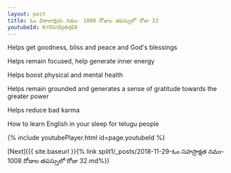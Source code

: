 ```yaml
---
layout: post
title: ఓం విశాలాక్షయ నమః- 1008 రోజుల తపస్సులో రోజు 33
youtubeId: KrOGnDp6qE8
---
```

 
 
Helps get goodness, bliss and peace and God's blessings
 
Helps remain focused, help generate inner energy 
 
Helps boost physical and mental health 
 
Helps remain grounded and generates a sense of gratitude towards the greater power 
 
Helps reduce bad karma
 
How to learn English in your sleep for telugu people
 
 
 
 


{% include youtubePlayer.html id=page.youtubeId %}
 
[Next]({{ site.baseurl }}{% link split1/_posts/2018-11-29-ఓం సహస్రాక్షత నమః- 1008 రోజుల తపస్సులో రోజు 32.md%})
 
